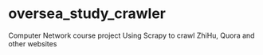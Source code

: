 # oversea_study_crawler
Computer Network course project
Using Scrapy to crawl ZhiHu, Quora and other websites
